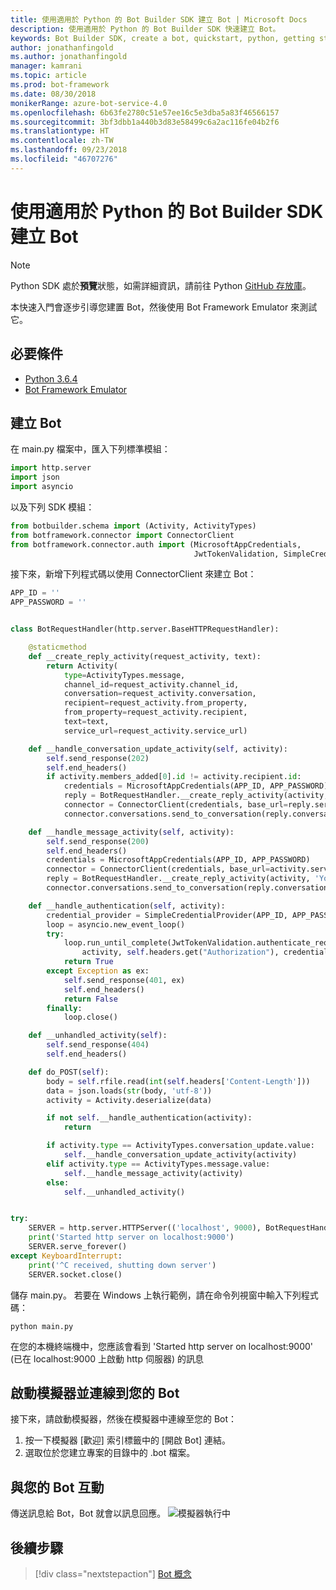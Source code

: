 ```yaml
---
title: 使用適用於 Python 的 Bot Builder SDK 建立 Bot | Microsoft Docs
description: 使用適用於 Python 的 Bot Builder SDK 快速建立 Bot。
keywords: Bot Builder SDK, create a bot, quickstart, python, getting started, 建立 Bot, 快速入門, python, 開始使用
author: jonathanfingold
ms.author: jonathanfingold
manager: kamrani
ms.topic: article
ms.prod: bot-framework
ms.date: 08/30/2018
monikerRange: azure-bot-service-4.0
ms.openlocfilehash: 6b63fe2780c51e57ee16c5e3dba5a83f46566157
ms.sourcegitcommit: 3bf3dbb1a440b3d83e58499c6a2ac116fe04b2f6
ms.translationtype: HT
ms.contentlocale: zh-TW
ms.lasthandoff: 09/23/2018
ms.locfileid: "46707276"
---
```

# <a name="create-a-bot-with-the-bot-builder-sdk-for-python"></a>使用適用於 Python 的 Bot Builder SDK 建立 Bot

>[!NOTE] 
> Python SDK 處於**預覽**狀態，如需詳細資訊，請前往 Python [GitHub 存放庫](https://github.com/Microsoft/botbuilder-python)。 

本快速入門會逐步引導您建置 Bot，然後使用 Bot Framework Emulator 來測試它。 

## <a name="pre-requisite"></a>必要條件
- [Python 3.6.4](https://www.python.org/downloads/) 
- [Bot Framework Emulator](https://github.com/Microsoft/BotFramework-Emulator/releases)

## <a name="create-a-bot"></a>建立 Bot
在 main.py 檔案中，匯入下列標準模組：

```python
import http.server
import json
import asyncio
```

以及下列 SDK 模組：
```python
from botbuilder.schema import (Activity, ActivityTypes)
from botframework.connector import ConnectorClient
from botframework.connector.auth import (MicrosoftAppCredentials,
                                         JwtTokenValidation, SimpleCredentialProvider)
```
接下來，新增下列程式碼以使用 ConnectorClient 來建立 Bot：
```python
APP_ID = ''
APP_PASSWORD = ''


class BotRequestHandler(http.server.BaseHTTPRequestHandler):

    @staticmethod
    def __create_reply_activity(request_activity, text):
        return Activity(
            type=ActivityTypes.message,
            channel_id=request_activity.channel_id,
            conversation=request_activity.conversation,
            recipient=request_activity.from_property,
            from_property=request_activity.recipient,
            text=text,
            service_url=request_activity.service_url)

    def __handle_conversation_update_activity(self, activity):
        self.send_response(202)
        self.end_headers()
        if activity.members_added[0].id != activity.recipient.id:
            credentials = MicrosoftAppCredentials(APP_ID, APP_PASSWORD)
            reply = BotRequestHandler.__create_reply_activity(activity, 'Hello and welcome to the echo bot!')
            connector = ConnectorClient(credentials, base_url=reply.service_url)
            connector.conversations.send_to_conversation(reply.conversation.id, reply)

    def __handle_message_activity(self, activity):
        self.send_response(200)
        self.end_headers()
        credentials = MicrosoftAppCredentials(APP_ID, APP_PASSWORD)
        connector = ConnectorClient(credentials, base_url=activity.service_url)
        reply = BotRequestHandler.__create_reply_activity(activity, 'You said: %s' % activity.text)
        connector.conversations.send_to_conversation(reply.conversation.id, reply)

    def __handle_authentication(self, activity):
        credential_provider = SimpleCredentialProvider(APP_ID, APP_PASSWORD)
        loop = asyncio.new_event_loop()
        try:
            loop.run_until_complete(JwtTokenValidation.authenticate_request(
                activity, self.headers.get("Authorization"), credential_provider))
            return True
        except Exception as ex:
            self.send_response(401, ex)
            self.end_headers()
            return False
        finally:
            loop.close()

    def __unhandled_activity(self):
        self.send_response(404)
        self.end_headers()

    def do_POST(self):
        body = self.rfile.read(int(self.headers['Content-Length']))
        data = json.loads(str(body, 'utf-8'))
        activity = Activity.deserialize(data)

        if not self.__handle_authentication(activity):
            return

        if activity.type == ActivityTypes.conversation_update.value:
            self.__handle_conversation_update_activity(activity)
        elif activity.type == ActivityTypes.message.value:
            self.__handle_message_activity(activity)
        else:
            self.__unhandled_activity()


try:
    SERVER = http.server.HTTPServer(('localhost', 9000), BotRequestHandler)
    print('Started http server on localhost:9000')
    SERVER.serve_forever()
except KeyboardInterrupt:
    print('^C received, shutting down server')
    SERVER.socket.close()
```


儲存 main.py。 若要在 Windows 上執行範例，請在命令列視窗中輸入下列程式碼：
```
python main.py
```
在您的本機終端機中，您應該會看到 'Started http server on localhost:9000' (已在 localhost:9000 上啟動 http 伺服器) 的訊息

## <a name="start-the-emulator-and-connect-your-bot"></a>啟動模擬器並連線到您的 Bot

接下來，請啟動模擬器，然後在模擬器中連線至您的 Bot：

1. 按一下模擬器 [歡迎] 索引標籤中的 [開啟 Bot] 連結。 
2. 選取位於您建立專案的目錄中的 .bot 檔案。

## <a name="interact-with-your-bot"></a>與您的 Bot 互動

傳送訊息給 Bot，Bot 就會以訊息回應。
![模擬器執行中](../media/emulator-v4/emulator-running.png)


## <a name="next-steps"></a>後續步驟

> [!div class="nextstepaction"]
> [Bot 概念](../v4sdk/bot-builder-basics.md)

